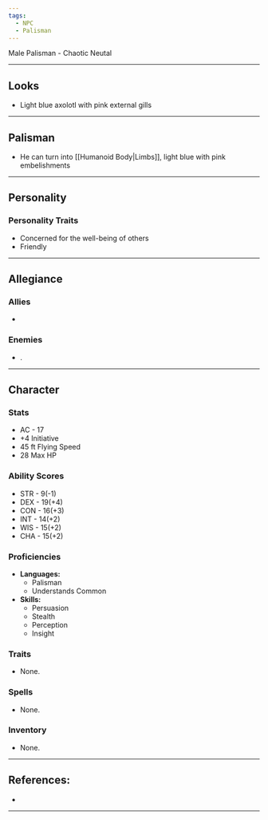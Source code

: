 ```yaml
---
tags:
  - NPC
  - Palisman
---
```

Male Palisman - Chaotic Neutal
****
## Looks
- Light blue axolotl with pink external gills
****
## Palisman
- He can turn into [[Humanoid Body|Limbs]], light blue with pink embelishments
****
## Personality
### Personality Traits
- Concerned for the well-being of others
- Friendly
****
## Allegiance
### Allies
- 
### Enemies
- .
****
## Character
### Stats
- AC - 17
- +4 Initiative
- 45 ft Flying Speed
- 28 Max HP
### Ability Scores
- STR - 9(-1)
- DEX - 19(+4)
- CON - 16(+3)
- INT - 14(+2)
- WIS - 15(+2)
- CHA - 15(+2)
### Proficiencies
- **Languages:**
	- Palisman
	- Understands Common
- **Skills:**
	- Persuasion
	- Stealth
	- Perception
	- Insight
### Traits
- None.
### Spells
- None.
### Inventory
- None.
****
## References:
- 
****